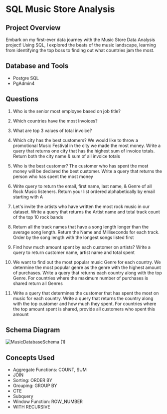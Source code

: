 # SQL Music Store Analysis
## Project Overview
Embark on my first-ever data journey with the Music Store Data Analysis project! Using SQL, I explored the beats of the music landscape, learning from identifying the top boss to finding out what countries jam the most.

## Database and Tools
- Postgre SQL
- PgAdmin4

## Questions
1. Who is the senior most employee based on job title?
 
2. Which countries have the most Invoices?

3. What are top 3 values of total invoice?
 
4. Which city has the best customers? We would like to throw a promotional Music 
Festival in the city we made the most money. Write a query that returns one city that 
has the highest sum of invoice totals. Return both the city name & sum of all invoice 
totals

5. Who is the best customer? The customer who has spent the most money will be 
declared the best customer. Write a query that returns the person who has spent the 
most money

6. Write query to return the email, first name, last name, & Genre of all Rock Music 
listeners. Return your list ordered alphabetically by email starting with A

7. Let's invite the artists who have written the most rock music in our dataset. Write a 
query that returns the Artist name and total track count of the top 10 rock bands

8. Return all the track names that have a song length longer than the average song length.  Return the Name and Milliseconds for each track. Order by the song length with the  longest songs listed first
  
9. Find how much amount spent by each customer on artists? Write a query to return
customer name, artist name and total spent

10. We want to find out the most popular music Genre for each country. We determine the  most popular genre as the genre with the highest amount of purchases. Write a query  that returns each country along with the top Genre. For countries where the maximum  number of purchases is shared return all Genres
  
11. Write a query that determines the customer that has spent the most on music for each  country. Write a query that returns the country along with the top customer and how much they spent. For countries where the top amount spent is shared, provide all  customers who spent this amount

## Schema Diagram
![MusicDatabaseSchema (1)](https://github.com/JawadGigyani/SQL_Music_Store_Analysis/assets/98108311/fe901121-0990-4af8-8be9-2ecb25b328e1)

## Concepts Used
- Aggregate Functions: COUNT, SUM
- JOIN
- Sorting: ORDER BY
- Grouping: GROUP BY
- CTE
- Subquery
- Window Function: ROW_NUMBER
- WITH RECURSIVE
